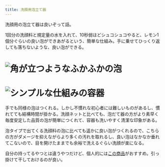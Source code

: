 ```yaml
---
title: 洗顔用泡立て器
---
```

洗顔用の泡立て器は良いぞって話。

1回分の洗顔料と規定量の水を入れて、10秒弱ほどシュコシュコやると、レモン1個分ぐらいの良い泡ができあがるという、簡単な仕組み。手に乗せてひっくり返しても落ちないような、良い泡ができる。

![](https://lh4.googleusercontent.com/hb9kyuM9UEblRol8jibV9NYtcOeS8KxWw6nFI8DEmhzF8VQZMM-8fDVtFHScoF7T4RC_bjC12OhLS94TsgbP6Hqg8MFhe4UP0HLNwaWhL3Bk6qBQLIJR9IUPxS3vevGqPmXXpG5H9-l_N2r-H1Pa5bCgKsfwBB52KSigjyF2LvGtaib0l9o6b68yUW2j "角が立つようなふかふかの泡")
===================================================================================================================================================================================================================================================

![](https://lh4.googleusercontent.com/edY-G4l85U_5RaostbWgFR8ivOaKkciBlicQzAAhcIE153dXOiQgDKZ1sv4hoWahTfJyaxtuLKFle5CyLlHH2a92sHeXCNVtRFXYpeF1Cy-nxC8YbabiFnGnDp7trY3_T9ILyNDK-Rg6SHeo8pWTKxDk4G_E1ImJ5KB8cxuaXvkbY7SvdV4EN2UhJcOO "シンプルな仕組みの容器")
=================================================================================================================================================================================================================================================

手でも同様の泡はつくれる。しかし不慣れな初心者には難しいものがあるし、慣れてても結構時間が掛かる。洗顔ネットと比べても、泡だて器の方がより素早く毎度安定した品質の泡が簡単につくれて、容器も洗いやすく清潔な印象がある。

泡タイプで出てくる洗顔料の泡に比べても遥かに良い泡がつくれるので、こちらの方がダメージを抑えながらより多くの汚れを取れるし、良い泡はなかなか垂れてこないので、目を開けたままでも余裕で洗えるぐらい洗顔が楽になる。

自分の持ってるやつとは違うやつだけど、個人的には[この商品](https://www.amazon.co.jp/dp/B09KMP9GDN)がおすすめ。引っ掛けて干しておけるのが良い。

